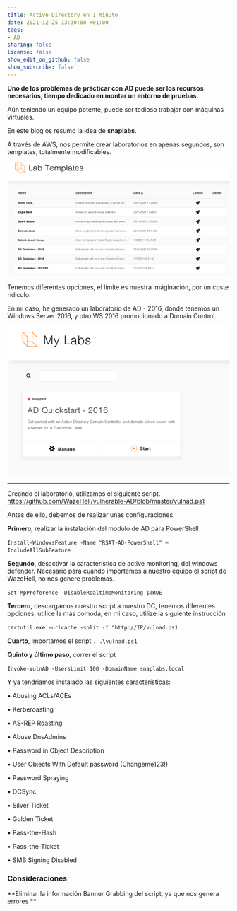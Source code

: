 ```yaml
---
title: Active Directory en 1 minuto
date: 2021-12-25 13:30:00 +01:00
tags:
- AD
sharing: false
license: false
show_edit_on_github: false
show_subscribe: false
---
```


**Uno de los problemas de prácticar con AD puede ser los recursos necesarios, tiempo dedicado en montar un entorno de pruebas.**

Aún teniendo un equipo potente, puede ser tedioso trabajar con máquinas virtuales. 

En este blog os resumo la idea de **snaplabs**.

A través de AWS, nos permite crear laboratorios en apenas segundos, son templates, totalmente modificables.

![snap2.png](/uploads/AD/snap2.png)

Tenemos diferentes opciones, el límite es nuestra imáginación, por un coste rídiculo.

En mi caso, he generado un laboratorio de AD - 2016, donde tenemos un Windows Server 2016, y otro WS 2016 promocionado a Domain Control.

![snap1.png](/uploads/AD/snap1.png)

----------------------------------------

Creando el laboratorio, utilizamos el siguiente script.
https://github.com/WazeHell/vulnerable-AD/blob/master/vulnad.ps1

Antes de ello, debemos de realizar unas configuraciones.

**Primero**, realizar la instalación del modulo de AD para PowerShell

`Install-WindowsFeature -Name "RSAT-AD-PowerShell" –IncludeAllSubFeature`

**Segundo**, desactivar la característica de active monitoring, del windows defender. Necesario para cuando importemos a nuestro equipo el script de WazeHell, no nos genere problemas.

`Set-MpPreference -DisableRealtimeMonitoring $TRUE`

**Tercero**, descargamos nuestro script a nuestro DC, tenemos diferentes opciones, utilice la más comoda, en mi caso, utilize la siguiente instrucción

`certutil.exe -urlcache -split -f "http://IP/vulnad.ps1`

**Cuarto**, importamos el script
`. .\vulnad.ps1`

**Quinto y último paso**, correr el script

`Invoke-VulnAD -UsersLimit 100 -DomainName snaplabs.local`



Y ya tendríamos instalado las siguientes características:

•	Abusing ACLs/ACEs


•	Kerberoasting


•	AS-REP Roasting


•	Abuse DnsAdmins


•	Password in Object Description


•	User Objects With Default password (Changeme123!)


•	Password Spraying


•	DCSync


•	Silver Ticket


•	Golden Ticket


•	Pass-the-Hash


•	Pass-the-Ticket


•	SMB Signing Disabled



### Consideraciones

**Eliminar la información Banner Grabbing del script, ya que nos genera errores **
